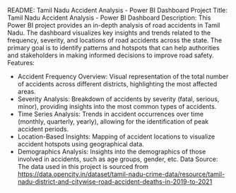README: Tamil Nadu Accident Analysis - Power BI Dashboard
Project Title: Tamil Nadu Accident Analysis - Power BI Dashboard
Description:
This Power BI project provides an in-depth analysis of road accidents in Tamil Nadu. The dashboard visualizes key insights and trends related to the frequency, severity, and locations of road accidents across the state. The primary goal is to identify patterns and hotspots that can help authorities and stakeholders in making informed decisions to improve road safety.
Features:
- Accident Frequency Overview: Visual representation of the total number of accidents across different districts, highlighting the most affected areas.
- Severity Analysis: Breakdown of accidents by severity (fatal, serious, minor), providing insights into the most common types of accidents.
- Time Series Analysis: Trends in accident occurrences over time (monthly, quarterly, yearly), allowing for the identification of peak accident periods.
- Location-Based Insights: Mapping of accident locations to visualize accident hotspots using geographical data.
- Demographics Analysis: Insights into the demographics of those involved in accidents, such as age groups, gender, etc.
Data Source:
The data used in this project is sourced from https://data.opencity.in/dataset/tamil-nadu-crime-data/resource/tamil-nadu-district-and-citywise-road-accident-deaths-in-2019-to-2021

